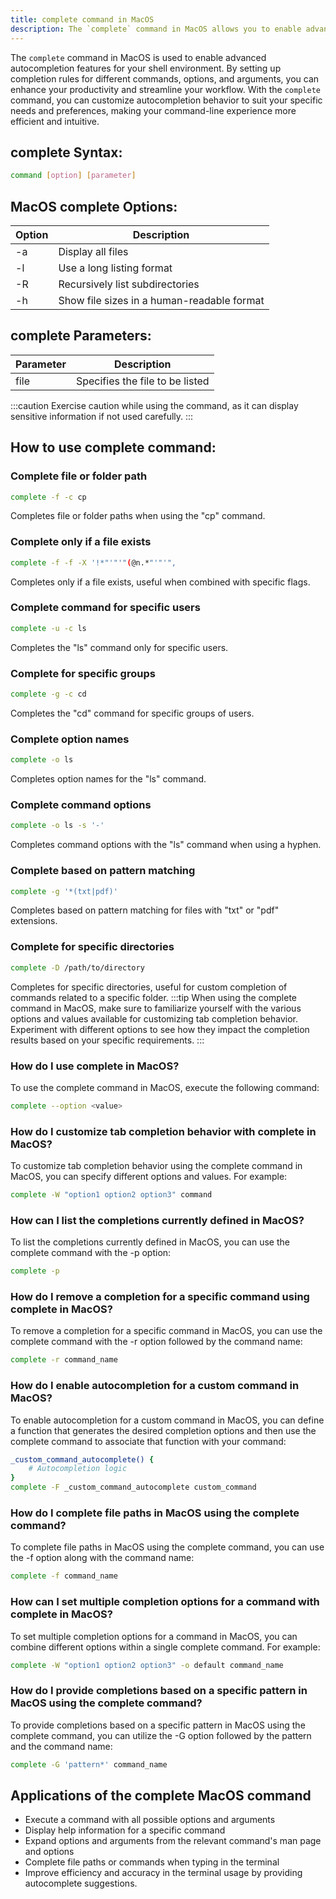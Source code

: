 ```yaml
---
title: complete command in MacOS
description: The `complete` command in MacOS allows you to enable advanced autocompletion features for your shell environment.
---
```


The `complete` command in MacOS is used to enable advanced autocompletion features for your shell environment. By setting up completion rules for different commands, options, and arguments, you can enhance your productivity and streamline your workflow. With the `complete` command, you can customize autocompletion behavior to suit your specific needs and preferences, making your command-line experience more efficient and intuitive.
## complete Syntax:
```bash
command [option] [parameter]
```

## MacOS complete Options:
| Option | Description               |
|--------|---------------------------|
| -a     | Display all files         |
| -l     | Use a long listing format |
| -R     | Recursively list subdirectories |
| -h     | Show file sizes in a human-readable format |

## complete Parameters:
| Parameter   | Description                     |
|-------------|---------------------------------|
| file        | Specifies the file to be listed |

:::caution
Exercise caution while using the command, as it can display sensitive information if not used carefully.
:::
## How to use complete command:
### Complete file or folder path
```bash
complete -f -c cp
```
Completes file or folder paths when using the "cp" command.

### Complete only if a file exists
```bash
complete -f -f -X '!*"'"'"(@n.*"'"'",
```
Completes only if a file exists, useful when combined with specific flags.

### Complete command for specific users
```bash
complete -u -c ls
```
Completes the "ls" command only for specific users.

### Complete for specific groups
```bash
complete -g -c cd
```
Completes the "cd" command for specific groups of users.

### Complete option names
```bash
complete -o ls
```
Completes option names for the "ls" command.

### Complete command options
```bash
complete -o ls -s '-'
```
Completes command options with the "ls" command when using a hyphen.

### Complete based on pattern matching
```bash
complete -g '*(txt|pdf)'
```
Completes based on pattern matching for files with "txt" or "pdf" extensions.

### Complete for specific directories
```bash
complete -D /path/to/directory
```
Completes for specific directories, useful for custom completion of commands related to a specific folder.
:::tip
When using the complete command in MacOS, make sure to familiarize yourself with the various options and values available for customizing tab completion behavior. Experiment with different options to see how they impact the completion results based on your specific requirements.
:::

### How do I use complete in MacOS?
To use the complete command in MacOS, execute the following command:
```bash
complete --option <value>
```

### How do I customize tab completion behavior with complete in MacOS?
To customize tab completion behavior using the complete command in MacOS, you can specify different options and values. For example:
```bash
complete -W "option1 option2 option3" command
```

### How can I list the completions currently defined in MacOS?
To list the completions currently defined in MacOS, you can use the complete command with the -p option:
```bash
complete -p
```

### How do I remove a completion for a specific command using complete in MacOS?
To remove a completion for a specific command in MacOS, you can use the complete command with the -r option followed by the command name:
```bash
complete -r command_name
```

### How do I enable autocompletion for a custom command in MacOS?
To enable autocompletion for a custom command in MacOS, you can define a function that generates the desired completion options and then use the complete command to associate that function with your command:
```bash
_custom_command_autocomplete() {
    # Autocompletion logic
}
complete -F _custom_command_autocomplete custom_command
```

### How do I complete file paths in MacOS using the complete command?
To complete file paths in MacOS using the complete command, you can use the -f option along with the command name:
```bash
complete -f command_name
```

### How can I set multiple completion options for a command with complete in MacOS?
To set multiple completion options for a command in MacOS, you can combine different options within a single complete command. For example:
```bash
complete -W "option1 option2 option3" -o default command_name
```

### How do I provide completions based on a specific pattern in MacOS using the complete command?
To provide completions based on a specific pattern in MacOS using the complete command, you can utilize the -G option followed by the pattern and the command name:
```bash
complete -G 'pattern*' command_name
```
## Applications of the complete MacOS command

- Execute a command with all possible options and arguments
- Display help information for a specific command
- Expand options and arguments from the relevant command's man page and options 
- Complete file paths or commands when typing in the terminal
- Improve efficiency and accuracy in the terminal usage by providing autocomplete suggestions.